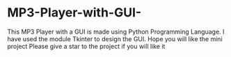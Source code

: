 # MP3-Player-with-GUI-
This MP3 Player with a GUI is made using Python Programming Language. I have used the module Tkinter to design the GUI. Hope you will like the mini project
Please give a star to the project if you will like it
